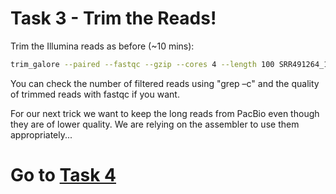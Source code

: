 # Task 3 - Trim the Reads!

Trim the Illumina reads as before (~10 mins):

```bash
trim_galore --paired --fastqc --gzip --cores 4 --length 100 SRR491264_1.fastq.gz SRR491264_2.fastq.gz
```

You can check the number of filtered reads using "grep –c" and the quality of trimmed reads with fastqc if you want.

For our next trick we want to keep the long reads from PacBio even though they are of lower quality. We are relying
on the assembler to use them appropriately...

# Go to [Task 4](https://github.com/guyleonard/genomics_adventure/blob/release/chapter_5/task_4.md)

